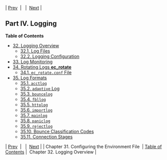 | [Prev](environment_file)  |   |  [Next](logging.overview) |
## Part IV. Logging
**Table of Contents**
* [32\. Logging Overview](logging.overview)
    * [32.1\. Log Files](logging.overview#logging.overview.files)
    * [32.2\. Logging Configuration](logging.configuration)
* [33\. Log Monitoring](log_monitoring)
* [34\. Rotating Logs **ec_rotate**](log_rotating)
    * [34.1\. `ec_rotate.conf` File](log_rotating#conf.ref.ec_rotate.conf)
* [35\. Log Formats](log_formats)
    * [35.1\. `acctlog`](log_formats#log_formats.acctlog)
    * [35.2\. `adaptive` Log](adaptive.log.format)
    * [35.3\. `bouncelog`](log_formats.bouncelog)
    * [35.4\. `fbllog`](log_formats.fbllog)
    * [35.5\. `httplog`](log_formats.httplog)
    * [35.6\. `importlog`](log_formats.importlog)
    * [35.7\. `mainlog`](log_formats.mainlog)
    * [35.8\. `paniclog`](log_formats.paniclog)
    * [35.9\. `rejectlog`](log_formats.rejectlog)
    * [35.10\. Bounce Classification Codes](bounce_logger.classification.codes)
    * [35.11\. Connection Stages](log_formats.connection.stages)

| [Prev](environment_file)  |   |  [Next](logging.overview) |
| Chapter 31. Configuring the Environment File  | [Table of Contents](index) |  Chapter 32. Logging Overview |
